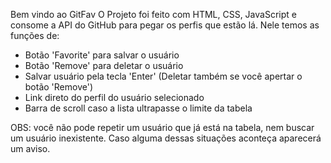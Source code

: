 Bem vindo ao GitFav
O Projeto foi feito com HTML, CSS, JavaScript e consome a API do GitHub para pegar os perfis que estão lá.
Nele temos as funções de: 
- Botão 'Favorite' para salvar o usuário
- Botão 'Remove' para deletar o usuário
- Salvar usuário pela tecla 'Enter' (Deletar também se você apertar o botão 'Remove')
- Link direto do perfil do usuário selecionado
- Barra de scroll caso a lista ultrapasse o limite da tabela

OBS: você não pode repetir um usuário que já está na tabela, nem buscar um usuário inexistente. Caso alguma dessas situações aconteça aparecerá um aviso.